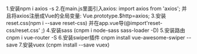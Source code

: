 
1.安装npm i axios -s
2.在main.js里面引入axios:
    import axios from 'axios';
    并且将axios注册成Vue的全局变量:
    Vue.prototype.$http=axios;
3.安装reset.css(npm i --save reset-css) 并在app.vue导(@import'reset-css/reset.css' ;)
4.安装sass (cnpm i  node-sass sass-loader -D) 
5.安装路由cnpm i vue-router -S
6.安装swiper插件 cnpm install vue-awesome-swiper --save
7.安装vuex (cnpm install --save vuex)


